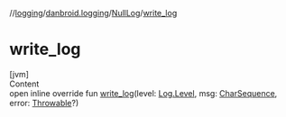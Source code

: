 //[logging](../../../index.md)/[danbroid.logging](../index.md)/[NullLog](index.md)/[write_log](write_log.md)



# write_log  
[jvm]  
Content  
open inline override fun [write_log](write_log.md)(level: [Log.Level](../-log/-level/index.md), msg: [CharSequence](https://kotlinlang.org/api/latest/jvm/stdlib/kotlin/-char-sequence/index.html), error: [Throwable](https://kotlinlang.org/api/latest/jvm/stdlib/kotlin/-throwable/index.html)?)  



